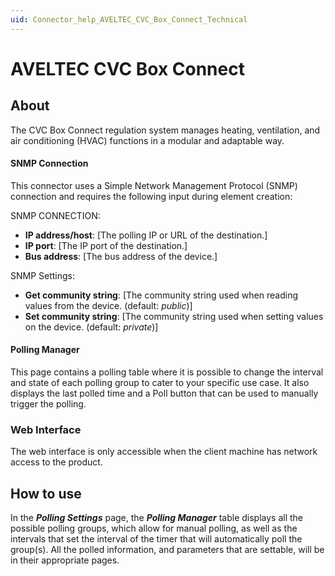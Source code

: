 ```yaml
---
uid: Connector_help_AVELTEC_CVC_Box_Connect_Technical
---
```


# AVELTEC CVC Box Connect


## About
The CVC Box Connect regulation system manages heating, ventilation, and air conditioning (HVAC) functions in a modular and adaptable way.

#### SNMP Connection

This connector uses a Simple Network Management Protocol (SNMP) connection and requires the following input during element creation:

SNMP CONNECTION:

- **IP address/host**: [The polling IP or URL of the destination.]
- **IP port**: [The IP port of the destination.]
- **Bus address**: [The bus address of the device.]

SNMP Settings:

- **Get community string**: [The community string used when reading values from the device. (default: *public*)]
- **Set community string**: [The community string used when setting values on the device. (default: *private*)]

#### Polling Manager

This page contains a polling table where it is possible to change the interval and state of each polling group to cater to your specific use case. It also displays the last polled time and a Poll button that can be used to manually trigger the polling.

### Web Interface

The web interface is only accessible when the client machine has network access to the product.

## How to use

In the **_Polling Settings_** page, the **_Polling Manager_** table displays all the possible polling groups, which allow for manual polling, as well as the intervals that set the interval of the timer that will automatically poll the group(s).
All the polled information, and parameters that are settable, will be in their appropriate pages.
